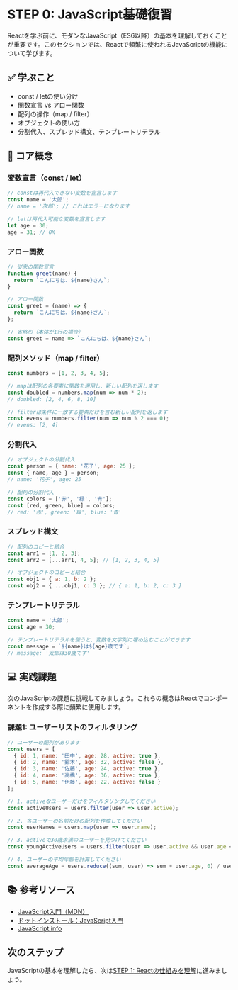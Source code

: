 # STEP 0: JavaScript基礎復習

Reactを学ぶ前に、モダンなJavaScript（ES6以降）の基本を理解しておくことが重要です。このセクションでは、Reactで頻繁に使われるJavaScriptの機能について学びます。

## ✅ 学ぶこと

- const / letの使い分け
- 関数宣言 vs アロー関数
- 配列の操作（map / filter）
- オブジェクトの使い方
- 分割代入、スプレッド構文、テンプレートリテラル

## 📝 コア概念

### 変数宣言（const / let）

```javascript
// constは再代入できない変数を宣言します
const name = '太郎';
// name = '次郎'; // これはエラーになります

// letは再代入可能な変数を宣言します
let age = 30;
age = 31; // OK
```

### アロー関数

```javascript
// 従来の関数宣言
function greet(name) {
  return `こんにちは、${name}さん`;
}

// アロー関数
const greet = (name) => {
  return `こんにちは、${name}さん`;
};

// 省略形（本体が1行の場合）
const greet = name => `こんにちは、${name}さん`;
```

### 配列メソッド（map / filter）

```javascript
const numbers = [1, 2, 3, 4, 5];

// mapは配列の各要素に関数を適用し、新しい配列を返します
const doubled = numbers.map(num => num * 2);
// doubled: [2, 4, 6, 8, 10]

// filterは条件に一致する要素だけを含む新しい配列を返します
const evens = numbers.filter(num => num % 2 === 0);
// evens: [2, 4]
```

### 分割代入

```javascript
// オブジェクトの分割代入
const person = { name: '花子', age: 25 };
const { name, age } = person;
// name: '花子', age: 25

// 配列の分割代入
const colors = ['赤', '緑', '青'];
const [red, green, blue] = colors;
// red: '赤', green: '緑', blue: '青'
```

### スプレッド構文

```javascript
// 配列のコピーと結合
const arr1 = [1, 2, 3];
const arr2 = [...arr1, 4, 5]; // [1, 2, 3, 4, 5]

// オブジェクトのコピーと結合
const obj1 = { a: 1, b: 2 };
const obj2 = { ...obj1, c: 3 }; // { a: 1, b: 2, c: 3 }
```

### テンプレートリテラル

```javascript
const name = '太郎';
const age = 30;

// テンプレートリテラルを使うと、変数を文字列に埋め込むことができます
const message = `${name}は${age}歳です`;
// message: '太郎は30歳です'
```

## 💻 実践課題

次のJavaScriptの課題に挑戦してみましょう。これらの概念はReactでコンポーネントを作成する際に頻繁に使用します。

### 課題1: ユーザーリストのフィルタリング

```javascript
// ユーザーの配列があります
const users = [
  { id: 1, name: '田中', age: 28, active: true },
  { id: 2, name: '鈴木', age: 32, active: false },
  { id: 3, name: '佐藤', age: 24, active: true },
  { id: 4, name: '高橋', age: 36, active: true },
  { id: 5, name: '伊藤', age: 22, active: false }
];

// 1. activeなユーザーだけをフィルタリングしてください
const activeUsers = users.filter(user => user.active);

// 2. 各ユーザーの名前だけの配列を作成してください
const userNames = users.map(user => user.name);

// 3. activeで30歳未満のユーザーを見つけてください
const youngActiveUsers = users.filter(user => user.active && user.age < 30);

// 4. ユーザーの平均年齢を計算してください
const averageAge = users.reduce((sum, user) => sum + user.age, 0) / users.length;
```

## 📚 参考リソース

- [JavaScript入門（MDN）](https://developer.mozilla.org/ja/docs/Web/JavaScript/Guide)
- [ドットインストール：JavaScript入門](https://dotinstall.com/lessons/basic_javascript_v5)
- [JavaScript.info](https://ja.javascript.info/)

## 次のステップ

JavaScriptの基本を理解したら、次は[STEP 1: Reactの仕組みを理解](../step1-react-basics/README.md)に進みましょう。